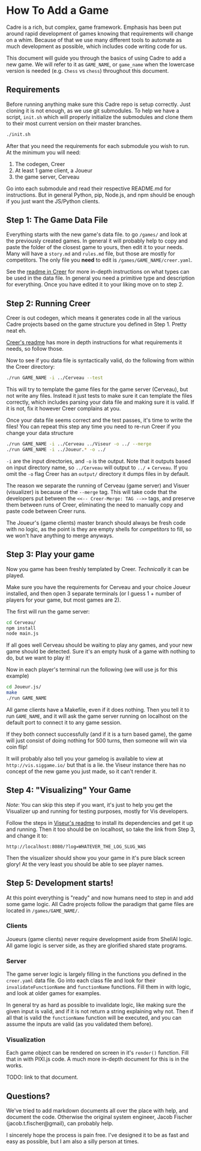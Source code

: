 # How To Add a Game

Cadre is a rich, but complex, game framework. Emphasis has been put around rapid development of games knowing that requirements will change on a whim. Because of that we use many different tools to automate as much development as possible, which includes code writing code for us.

This document will guide you through the basics of using Cadre to add a new game. We will refer to it as `GAME_NAME`, or `game_name` when the lowercase version is needed (e.g. `Chess` vs `chess`) throughout this document.

## Requirements

Before running anything make sure this Cadre repo is setup correctly. Just cloning it is not enough, as we use git submodules. To help we have a script, `init.sh` which will properly initialize the submodules and clone them to their most current version on their master branches.

```bash
./init.sh
```

After that you need the requirements for each submodule you wish to run. At the minimum you will need:

1. The codegen, Creer
2. At least 1 game client, a Joueur
3. the game server, Cerveau

Go into each submodule and read their respective README.md for instructions. But in general Python, pip, Node.js, and npm should be enough if you just want the JS/Python clients.

## Step 1: The Game Data File

Everything starts with the new game's data file. to go `/games/` and look at the previously created games. In general it will probably help to copy and paste the folder of the closest game to yours, then edit it to your needs. Many will have a `story.md` and `rules.md` file, but those are mostly for competitors. The only file you **need** to edit is `/games/GAME_NAME/creer.yaml`.

See the [readme in Creer][creer-readme] for more in-depth instructions on what types can be used in the data file. In general you need a primitive type and description for everything. Once you have edited it to your liking move on to step 2.

## Step 2: Running Creer

Creer is out codegen, which means it generates code in all the various Cadre projects based on the game structure you defined in Step 1. Pretty neat eh.

[Creer's readme][creer-readme] has more in depth instructions for what requirements it needs, so follow those.

Now to see if you data file is syntactically valid, do the following from within the Creer directory:

```bash
./run GAME_NAME -i ../Cerveau --test
```

This will try to template the game files for the game server (Cerveau), but not write any files. Instead it just tests to make sure it can template the files correctly, which includes parsing your data file and making sure it is valid. If it is not, fix it however Creer complains at you.

Once your data file seems correct and the test passes, it's time to write the files! You can repeat this step any time you need to re-run Creer if you change your data structure

```bash
./run GAME_NAME -i ../Cerveau ../Viseur -o ../ --merge
./run GAME_NAME -i ../Joueur.* -o ../
```

`-i` are the input directories, and `-o` is the output. Note that it outputs based on input directory name, so `../Cerveau` will output to `../` + `Cerveau`. If you omit the `-o` flag Creer has an `output/` directory it dumps files in by default.

The reason we separate the running of Cerveau (game server) and Visuer (visualizer) is because of the `--merge` tag. This will take code that the developers put between the `<<-- Creer-Merge: TAG -->>` tags, and preserve them between runs of Creer, eliminating the need to manually copy and paste code between Creer runs.

The Joueur's (game clients) master branch should always be fresh code with no logic, as the point is they are empty shells for _competitors_ to fill, so we won't have anything to merge anyways.

## Step 3: Play your game

Now you game has been freshly templated by Creer. _Technically_ it can be played.

Make sure you have the requirements for Cerveau and your choice Joueur installed, and then open 3 separate terminals (or I guess 1 + number of players for your game, but most games are 2).

The first will run the game server:

```bash
cd Cerveau/
npm install
node main.js
```

If all goes well Cerveau should be waiting to play any games, and your new game should be detected. Sure it's an empty husk of a game with nothing to do, but we want to play it!

Now in each player's terminal run the following (we will use js for this example)

```bash
cd Joueur.js/
make
./run GAME_NAME
```

All game clients have a Makefile, even if it does nothing. Then you tell it to run `GAME_NAME`, and it will ask the game server running on localhost on the default port to connect it to any game session.

If they both connect successfully (and if it is a turn based game), the game will just consist of doing nothing for 500 turns, then someone will win via coin flip!

It will probably also tell you your gamelog is available to view at `http://vis.siggame.io/` but that is a lie. the Viseur instance there has no concept of the new game you just made, so it can't render it.

## Step 4: "Visualizing" Your Game

_Note_: You can skip this step if you want, it's just to help you get the Visualizer up and running for testing purposes, mostly for Vis developers.

Follow the steps in [Viseur's readme][visuer-readme] to install its dependencies and get it up and running. Then it too should be on localhost, so take the link from Step 3, and change it to:

```
http://localhost:8080/?log=WHATEVER_THE_LOG_SLUG_WAS
```

Then the visualizer should show you your game in it's pure black screen glory! At the very least you should be able to see player names.

## Step 5: Development starts!

At this point everything is "ready" and now humans need to step in and add some game logic. All Cadre projects follow the paradigm that game files are located in `/games/GAME_NAME/`.

### Clients

Joueurs (game clients) never require development aside from ShellAI logic. All game logic is server side, as they are glorified shared state programs.

### Server

The game server logic is largely filling in the functions you defined in the `creer.yaml` data file. Go into each class file and look for their `invalidateFunctionName` and `functionName` functions. Fill them in with logic, and look at older games for examples.

In general try as hard as possible to invalidate logic, like making sure the given input is valid, and if it is not return a string explaining why not. Then if all that is valid the `functionName` function will be executed, and you can assume the inputs are valid (as you validated them before).

### Visualization

Each game object can be rendered on screen in it's `render()` function. Fill that in with PIXI.js code. A much more in-depth document for this is in the works.

TODO: link to that document.

## Questions?

We've tried to add markdown documents all over the place with help, and document the code. Otherwise the original system engineer, Jacob Fischer (jacob.t.fischer@gmail), can probably help.

I sincerely hope the process is pain free. I've designed it to be as fast and easy as possible, but I am also a silly person at times.

[creer-readme]: https://github.com/siggame/Creer/blob/master/README.md
[visuer-readme]: https://github.com/siggame/Viseur/blob/master/README.md
